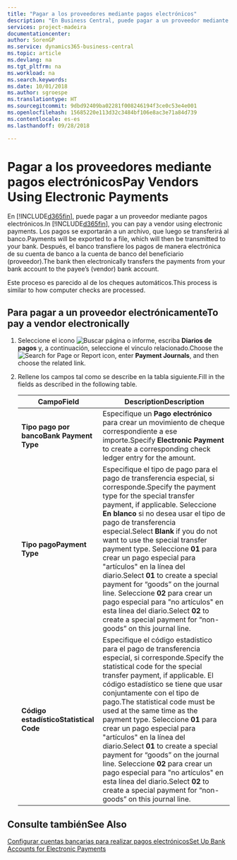 ```yaml
---
title: "Pagar a los proveedores mediante pagos electrónicos"
description: "En Business Central, puede pagar a un proveedor mediante pagos electrónicos. Los pagos se exportarán a un archivo, que luego se transferirá al banco. Después, el banco transfiere los pagos de manera electrónica de su cuenta de banco a la cuenta de banco del beneficiario (proveedor)."
services: project-madeira
documentationcenter: 
author: SorenGP
ms.service: dynamics365-business-central
ms.topic: article
ms.devlang: na
ms.tgt_pltfrm: na
ms.workload: na
ms.search.keywords: 
ms.date: 10/01/2018
ms.author: sgroespe
ms.translationtype: HT
ms.sourcegitcommit: 9dbd92409ba02281f008246194f3ce0c53e4e001
ms.openlocfilehash: 15685220e113d32c3484bf106e8ac3e71a84d739
ms.contentlocale: es-es
ms.lasthandoff: 09/28/2018

---
```

# <a name="pay-vendors-using-electronic-payments"></a><span data-ttu-id="30f9d-105">Pagar a los proveedores mediante pagos electrónicos</span><span class="sxs-lookup"><span data-stu-id="30f9d-105">Pay Vendors Using Electronic Payments</span></span>
<span data-ttu-id="30f9d-106">En [!INCLUDE[d365fin](../../includes/d365fin_md.md)], puede pagar a un proveedor mediante pagos electrónicos.</span><span class="sxs-lookup"><span data-stu-id="30f9d-106">In [!INCLUDE[d365fin](../../includes/d365fin_md.md)], you can pay a vendor using electronic payments.</span></span> <span data-ttu-id="30f9d-107">Los pagos se exportarán a un archivo, que luego se transferirá al banco.</span><span class="sxs-lookup"><span data-stu-id="30f9d-107">Payments will be exported to a file, which will then be transmitted to your bank.</span></span> <span data-ttu-id="30f9d-108">Después, el banco transfiere los pagos de manera electrónica de su cuenta de banco a la cuenta de banco del beneficiario (proveedor).</span><span class="sxs-lookup"><span data-stu-id="30f9d-108">The bank then electronically transfers the payments from your bank account to the payee’s (vendor) bank account.</span></span>  

<span data-ttu-id="30f9d-109">Este proceso es parecido al de los cheques automáticos.</span><span class="sxs-lookup"><span data-stu-id="30f9d-109">This process is similar to how computer checks are processed.</span></span>  

## <a name="to-pay-a-vendor-electronically"></a><span data-ttu-id="30f9d-110">Para pagar a un proveedor electrónicamente</span><span class="sxs-lookup"><span data-stu-id="30f9d-110">To pay a vendor electronically</span></span>  

1. <span data-ttu-id="30f9d-111">Seleccione el icono ![Buscar página o informe](../../media/ui-search/search_small.png "icono Buscar página o informe"), escriba **Diarios de pagos** y, a continuación, seleccione el vínculo relacionado.</span><span class="sxs-lookup"><span data-stu-id="30f9d-111">Choose the ![Search for Page or Report](../../media/ui-search/search_small.png "Search for Page or Report icon") icon, enter **Payment Journals**, and then choose the related link.</span></span>  
2. <span data-ttu-id="30f9d-112">Rellene los campos tal como se describe en la tabla siguiente.</span><span class="sxs-lookup"><span data-stu-id="30f9d-112">Fill in the fields as described in the following table.</span></span>  

    |<span data-ttu-id="30f9d-113">Campo</span><span class="sxs-lookup"><span data-stu-id="30f9d-113">Field</span></span>|<span data-ttu-id="30f9d-114">Description</span><span class="sxs-lookup"><span data-stu-id="30f9d-114">Description</span></span>|  
    |---------------------------------|---------------------------------------|  
    |<span data-ttu-id="30f9d-115">**Tipo pago por banco**</span><span class="sxs-lookup"><span data-stu-id="30f9d-115">**Bank Payment Type**</span></span>|<span data-ttu-id="30f9d-116">Especifique un **Pago electrónico** para crear un movimiento de cheque correspondiente a ese importe.</span><span class="sxs-lookup"><span data-stu-id="30f9d-116">Specify **Electronic Payment** to create a corresponding check ledger entry for the amount.</span></span>|  
    |<span data-ttu-id="30f9d-117">**Tipo pago**</span><span class="sxs-lookup"><span data-stu-id="30f9d-117">**Payment Type**</span></span>|<span data-ttu-id="30f9d-118">Especifique el tipo de pago para el pago de transferencia especial, si corresponde.</span><span class="sxs-lookup"><span data-stu-id="30f9d-118">Specify the payment type for the special transfer payment, if applicable.</span></span> <span data-ttu-id="30f9d-119">Seleccione **En blanco** si no desea usar el tipo de pago de transferencia especial.</span><span class="sxs-lookup"><span data-stu-id="30f9d-119">Select **Blank** if you do not want to use the special transfer payment type.</span></span> <span data-ttu-id="30f9d-120">Seleccione **01** para crear un pago especial para "artículos" en la línea del diario.</span><span class="sxs-lookup"><span data-stu-id="30f9d-120">Select **01** to create a special payment for “goods” on the journal line.</span></span> <span data-ttu-id="30f9d-121">Seleccione **02** para crear un pago especial para "no artículos" en esta línea del diario.</span><span class="sxs-lookup"><span data-stu-id="30f9d-121">Select **02** to create a special payment for “non-goods” on this journal line.</span></span>|  
    |<span data-ttu-id="30f9d-122">**Código estadístico**</span><span class="sxs-lookup"><span data-stu-id="30f9d-122">**Statistical Code**</span></span>|<span data-ttu-id="30f9d-123">Especifique el código estadístico para el pago de transferencia especial, si corresponde.</span><span class="sxs-lookup"><span data-stu-id="30f9d-123">Specify the statistical code for the special transfer payment, if applicable.</span></span> <span data-ttu-id="30f9d-124">El código estadístico se tiene que usar conjuntamente con el tipo de pago.</span><span class="sxs-lookup"><span data-stu-id="30f9d-124">The statistical code must be used at the same time as the payment type.</span></span> <span data-ttu-id="30f9d-125">Seleccione **01** para crear un pago especial para "artículos" en la línea del diario.</span><span class="sxs-lookup"><span data-stu-id="30f9d-125">Select **01** to create a special payment for “goods” on the journal line.</span></span> <span data-ttu-id="30f9d-126">Seleccione **02** para crear un pago especial para "no artículos" en esta línea del diario.</span><span class="sxs-lookup"><span data-stu-id="30f9d-126">Select **02** to create a special payment for “non-goods” on this journal line.</span></span>|  

## <a name="see-also"></a><span data-ttu-id="30f9d-127">Consulte también</span><span class="sxs-lookup"><span data-stu-id="30f9d-127">See Also</span></span>  
[<span data-ttu-id="30f9d-128">Configurar cuentas bancarias para realizar pagos electrónicos</span><span class="sxs-lookup"><span data-stu-id="30f9d-128">Set Up Bank Accounts for Electronic Payments</span></span>](how-to-set-up-bank-accounts-for-electronic-payments.md)

